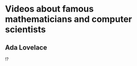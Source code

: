# Videos about famous mathematicians and computer scientists

## Ada Lovelace
!?[](https://youtu.be/IZptxisyVqQ)
